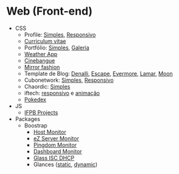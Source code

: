 # Web (Front-end)

- CSS
  - Profile: [Simples](css/profile-simple/), [Responsivo](css/profile-responsive/)
  - [Curriculum vitae](css/curriculum-vitae/)
  - Portfólio: [Simples](css/portfolio-simple/), [Galeria](css/portfolio-gallery/)
  - [Weather App](css/weather-responsive/)
  - [Cinebangue](css/cinebangue-responsive/)
  - [Mirror fashion](css/mirrorfashion/)
  - Template de Blog: [Denalli](css/blog-denalli/), [Escape](css/blog-escape/), [Evermore](css/blog-evermore/), [Lamar](css/blog-lamar/), [Moon](css/blog-moon/)
  - Cubonetwork: [Simples](css/cubonetwork-simple/), [Responsivo](css/cubonetwork-responsive/)
  - Chaordic: [Simples](css/chaordic-simple/)
  - iftech: [responsivo](css/iftech) e [animação](css/iftech-animation)
  - [Pokedex](css/pokedex)
- JS
  - [IFPB Projects](ifpb-projects/)
- Packages
  - Boostrap
    - [Host Monitor](packages/bootstrap/host-monitor/)
    - [eZ Server Monitor](packages/bootstrap/ez-server-monitor/)
    - [Pingdom Monitor](packages/bootstrap/pingdom-monitor/)
    - [Dashboard Monitor](packages/bootstrap/dashboard-monitor/)
    - [Glass ISC DHCP](packages/bootstrap/glass-isc-dhcp/)
    - Glances ([static](glances/), [dynamic](glances-chart/))

